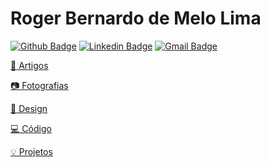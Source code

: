 # Roger Bernardo de Melo Lima
  
[![Github Badge](https://img.shields.io/badge/-Github-000?style=flat-square&logo=Github&logoColor=white&link=https://github.com/rbmelolima)](https://github.com/rbmelolima)
[![Linkedin Badge](https://img.shields.io/badge/-LinkedIn-blue?style=flat-square&logo=Linkedin&logoColor=white&link=https://www.linkedin.com/in/rbmelolima/)](https://www.linkedin.com/in/rbmelolima/)
[![Gmail Badge](https://img.shields.io/badge/-Gmail-c14438?style=flat-square&logo=Gmail&logoColor=white&link=mailto:rbmelolima@gmail.com)](mailto:rbmelolima@gmail.com/)  

[:newspaper: Artigos](https://medium.com/@rbmelolima)

[:camera: Fotografias](https://www.instagram.com/rbmelolima/)

[:art: Design](https://dribbble.com/rbmelolima)

[:computer: Código](https://github.com/rbmelolima)

[:bulb: Projetos](https://github.com/rbmelolima/rbmelolima/blob/master/projetos.md)
